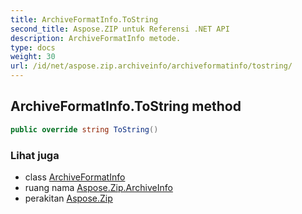 ```yaml
---
title: ArchiveFormatInfo.ToString
second_title: Aspose.ZIP untuk Referensi .NET API
description: ArchiveFormatInfo metode. 
type: docs
weight: 30
url: /id/net/aspose.zip.archiveinfo/archiveformatinfo/tostring/
---
```

## ArchiveFormatInfo.ToString method

```csharp
public override string ToString()
```

### Lihat juga

* class [ArchiveFormatInfo](../)
* ruang nama [Aspose.Zip.ArchiveInfo](../../archiveformatinfo/)
* perakitan [Aspose.Zip](../../../)


